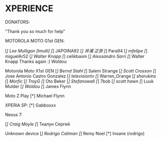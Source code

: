 XPERIENCE 
=========

DONATORS:

"Thank you so much for help"

MOTOROLA MOTO G1st GEN:

[*] Lee Mulligan [lmulli]
[*] JAPOINA92
[*] 井浦 正崇
[*] Para94
[*] mfelipe
[*] miguelAr52
[*] Walter Knapp 
[*] celikbasm
[*] Alessandro Sarri
[*] Walter Knapp Thanks again :) Woldou

Motorola Moto X1st GEN
[*] Bernd Stahl
[*] Salem Strange
[*] Scott Crosson
[*] Jose Antonio Castro Gonzalez
[*] televisiontv
[*] Warren_Orange
[*] sharukins
[*] _Morfic_
[*] TroyG
[*] Oto Beker
[*] Stefanowall
[*] 7bob
[*] scott hawn
[*] Luuk Mulder
[*] Woldou
[*] James Flynn

Moto Z Play
[*] Michael Flynn

XPERIA SP:
[*] Gabboxxx

Nexus 7:

[*] Craig Moyle
[*] Ткалун Сергей

Unknown device
[*] Rodrigo Caliman
[*] Remy Noel
[*] Insane (rodrigo)

